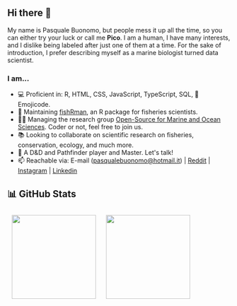 ## Hi there 👋

My name is Pasquale Buonomo, but people mess it up all the time, so you can either try your luck or call me **Pico**. I am a human, I have many interests, and I dislike being labeled after just one of them at a time. For the sake of introduction, I prefer describing myself as a marine biologist turned data scientist.

<!--
**Shyentist/Shyentist** is a ✨ _special_ ✨ repository because its `README.md` (this file) appears on your GitHub profile.

Here are some ideas to get you started:-->
### I am...

- <span>&#128187;</span> Proficient in: R, HTML, CSS, JavaScript, TypeScript, SQL, 🍇Emojicode.
- <span>&#127907;</span> Maintaining [fishRman](https://github.com/Shyentist/fish-r-man), an R package for fisheries scientists.
- <span>&#128104;&#8205;&#127891;</span> Managing the research group [Open-Source for Marine and Ocean Sciences](https://osmos.xyz). Coder or not, feel free to join us.
- <span>&#128218;</span> Looking to collaborate on scientific research on fisheries, conservation, ecology, and much more.
- <span>&#128050;</span> A D&D and Pathfinder player and Master. Let's talk!
- 📫 Reachable via: E-mail (pasqualebuonomo@hotmail.it) | [Reddit](https://www.reddit.com/user/Pico_Shyentist) | [Instagram](https://www.instagram.com/pico_shyentist/)  | [Linkedin](https://www.linkedin.com/in/pasqualebuonomo/)

## <span>&#128202;</span> GitHub Stats
<!--![GitHub stats](https://github-readme-stats.vercel.app/api?username=Shyentist&show_icons=true&theme=nord)
![Top Langs](https://github-readme-stats.vercel.app/api/top-langs/?username=Shyentist&theme=nord)-->
<img align="left" src="https://github-readme-stats.vercel.app/api?username=Shyentist&show_icons=true&theme=nord" style="height: 190px; padding:10px;"/>
<img align="left" src="https://github-readme-stats.vercel.app/api/top-langs/?username=Shyentist&theme=nord" style="height: 190px; padding:10px;"/>
